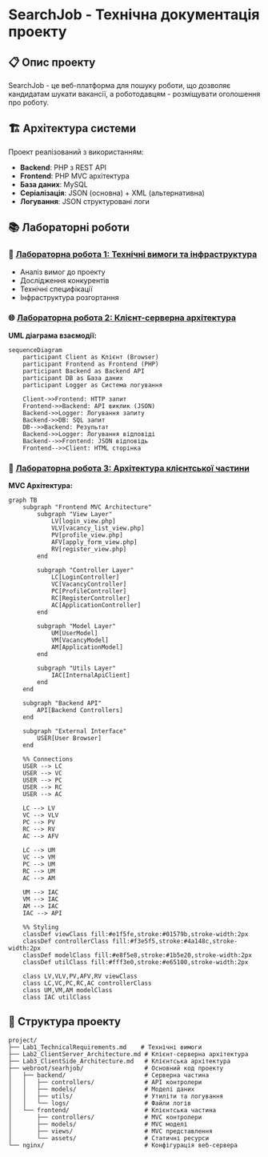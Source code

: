 # SearchJob - Технічна документація проекту

## 📋 Опис проекту
SearchJob - це веб-платформа для пошуку роботи, що дозволяє кандидатам шукати вакансії, а роботодавцям - розміщувати оголошення про роботу.

## 🏗️ Архітектура системи
Проект реалізований з використанням:
- **Backend**: PHP з REST API
- **Frontend**: PHP MVC архітектура
- **База даних**: MySQL
- **Серіалізація**: JSON (основна) + XML (альтернативна)
- **Логування**: JSON структуровані логи

## 📚 Лабораторні роботи

### 🔧 [Лабораторна робота 1: Технічні вимоги та інфраструктура](Lab1_TechnicalRequirements.md)
- Аналіз вимог до проекту
- Дослідження конкурентів
- Технічні специфікації
- Інфраструктура розгортання

### 🌐 [Лабораторна робота 2: Клієнт-серверна архітектура](Lab2_ClientServer_Architecture.md)
**UML діаграма взаємодії:**
```mermaid
sequenceDiagram
    participant Client as Клієнт (Browser)
    participant Frontend as Frontend (PHP)
    participant Backend as Backend API
    participant DB as База даних
    participant Logger as Система логування

    Client->>Frontend: HTTP запит
    Frontend->>Backend: API виклик (JSON)
    Backend->>Logger: Логування запиту
    Backend->>DB: SQL запит
    DB-->>Backend: Результат
    Backend->>Logger: Логування відповіді
    Backend-->>Frontend: JSON відповідь
    Frontend-->>Client: HTML сторінка
```

### 🎨 [Лабораторна робота 3: Архітектура клієнтської частини](Lab3_ClientSide_Architecture.md)

**MVC Архітектура:**
```mermaid
graph TB
    subgraph "Frontend MVC Architecture"
        subgraph "View Layer"
            LV[login_view.php]
            VLV[vacancy_list_view.php]
            PV[profile_view.php]
            AFV[apply_form_view.php]
            RV[register_view.php]
        end
        
        subgraph "Controller Layer" 
            LC[LoginController]
            VC[VacancyController]
            PC[ProfileController]
            RC[RegisterController]
            AC[ApplicationController]
        end
        
        subgraph "Model Layer"
            UM[UserModel]
            VM[VacancyModel]
            AM[ApplicationModel]
        end
        
        subgraph "Utils Layer"
            IAC[InternalApiClient]
        end
    end
    
    subgraph "Backend API"
        API[Backend Controllers]
    end
    
    subgraph "External Interface"
        USER[User Browser]
    end
    
    %% Connections
    USER --> LC
    USER --> VC
    USER --> PC
    USER --> RC
    USER --> AC
    
    LC --> LV
    VC --> VLV
    PC --> PV
    RC --> RV
    AC --> AFV
    
    LC --> UM
    VC --> VM
    PC --> UM
    RC --> UM
    AC --> AM
    
    UM --> IAC
    VM --> IAC
    AM --> IAC
    IAC --> API
    
    %% Styling
    classDef viewClass fill:#e1f5fe,stroke:#01579b,stroke-width:2px
    classDef controllerClass fill:#f3e5f5,stroke:#4a148c,stroke-width:2px
    classDef modelClass fill:#e8f5e8,stroke:#1b5e20,stroke-width:2px
    classDef utilClass fill:#fff3e0,stroke:#e65100,stroke-width:2px
    
    class LV,VLV,PV,AFV,RV viewClass
    class LC,VC,PC,RC,AC controllerClass
    class UM,VM,AM modelClass
    class IAC utilClass
```

## 📁 Структура проекту

```
project/
├── Lab1_TechnicalRequirements.md    # Технічні вимоги
├── Lab2_ClientServer_Architecture.md # Клієнт-серверна архітектура  
├── Lab3_ClientSide_Architecture.md   # Клієнтська архітектура
├── webroot/searhjob/                 # Основний код проекту
│   ├── backend/                      # Серверна частина
│   │   ├── controllers/              # API контролери
│   │   ├── models/                   # Моделі даних
│   │   ├── utils/                    # Утиліти та логування
│   │   └── logs/                     # Файли логів
│   └── frontend/                     # Клієнтська частина
│       ├── controllers/              # MVC контролери
│       ├── models/                   # MVC моделі
│       ├── views/                    # MVC представлення
│       └── assets/                   # Статичні ресурси
└── nginx/                            # Конфігурація веб-сервера
```
